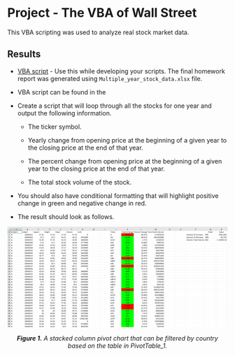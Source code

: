 # **Project - The VBA of Wall Street**

This VBA scripting was used to analyze real stock market data.

## **Results**

* [VBA script](vba_code.vb) - Use this while developing your scripts.
The final homework report was generated using `Multiple_year_stock_data.xlsx` file.
* VBA script can be found in the 

* Create a script that will loop through all the stocks for one year and output the following information.

  * The ticker symbol.

  * Yearly change from opening price at the beginning of a given year to the closing price at the end of that year.

  * The percent change from opening price at the beginning of a given year to the closing price at the end of that year.

  * The total stock volume of the stock.

* You should also have conditional formatting that will highlight positive change in green and negative change in red.

* The result should look as follows.

![solution_2014](Images/2014.png)
<p align="center">
 <em><b>Figure 1.</b> A stacked column pivot chart that can be filtered by country based on the table in PivotTable_1.</em>
</p>  

